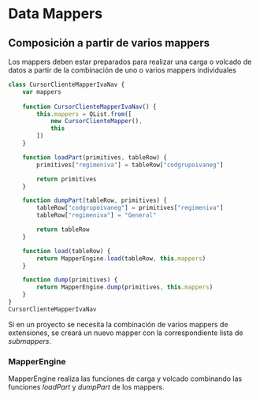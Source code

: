 # Data Mappers

## Composición a partir de varios mappers
Los mappers deben estar preparados para realizar una carga o volcado de datos a partir de la combinación de uno o varios mappers individuales
```js
class CursorClienteMapperIvaNav {
    var mappers
    
    function CursorClienteMapperIvaNav() {
        this.mappers = QList.from([
            new CursorClienteMapper(),
            this
        ])
    }

    function loadPart(primitives, tableRow) {
        primitives["regimeniva"] = tableRow["codgrupoivaneg"]

        return primitives
    }

    function dumpPart(tableRow, primitives) {
        tableRow["codgrupoivaneg"] = primitives["regimeniva"]
        tableRow["regimeniva"] = "General"

        return tableRow
    }

    function load(tableRow) {
        return MapperEngine.load(tableRow, this.mappers)
    }

    function dump(primitives) {
        return MapperEngine.dump(primitives, this.mappers)
    }
}
CursorClienteMapperIvaNav
```

Si en un proyecto se necesita la combinación de varios mappers de extensiones, se creará un nuevo mapper con la correspondiente lista de _submappers_.

### MapperEngine
MapperEngine realiza las funciones de carga y volcado combinando las funciones _loadPart_ y _dumpPart_ de los mappers.